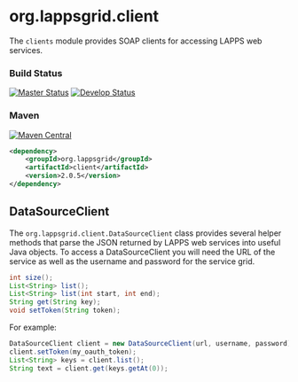 # org.lappsgrid.client

The `clients` module provides SOAP clients for accessing LAPPS web services.

### Build Status

[![Master Status](http://grid.anc.org:9080/travis/svg/lapps/org.lappsgrid.client?branch=master)](https://travis-ci.org/lapps/org.lappsgrid.client)
[![Develop Status](http://grid.anc.org:9080/travis/svg/lapps/org.lappsgrid.client?branch=develop)](https://travis-ci.org/lapps/org.lappsgrid.client)

### Maven

[![Maven Central](https://maven-badges.herokuapp.com/maven-central/org.lappsgrid/client/badge.svg?style=plastic)](https://maven-badges.herokuapp.com/maven-central/org.lappsgrid/client)


```xml
<dependency>
    <groupId>org.lappsgrid</groupId>
    <artifactId>client</artifactId>
    <version>2.0.5</version>
</dependency>
```

## DataSourceClient

The `org.lappsgrid.client.DataSourceClient` class provides several helper methods
that parse the JSON returned by LAPPS web services into useful Java objects. To access
a DataSourceClient you will need the URL of the service as well as the username and
password for the service grid.


```java
int size();
List<String> list();
List<String> list(int start, int end);
String get(String key);
void setToken(String token);
```

For example:
```java
DataSourceClient client = new DataSourceClient(url, username, password);
client.setToken(my_oauth_token);
List<String> keys = client.list();
String text = client.get(keys.getAt(0)); 
```

